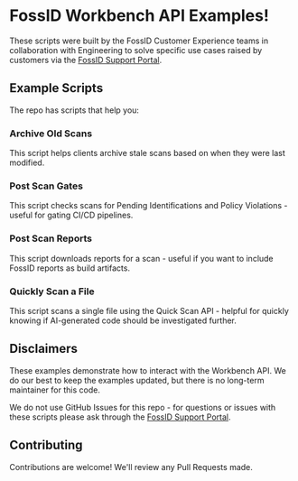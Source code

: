 # FossID Workbench API Examples!
These scripts were built by the FossID Customer Experience teams in collaboration with Engineering to solve specific use cases raised by customers via the [FossID Support Portal](https://support.fossid.com/). 

## Example Scripts
The repo has scripts that help you:

### Archive Old Scans
This script helps clients archive stale scans based on when they were last modified.

### Post Scan Gates
This script checks scans for Pending Identifications and Policy Violations - useful for gating CI/CD pipelines.

### Post Scan Reports
This script downloads reports for a scan - useful if you want to include FossID reports as build artifacts.

### Quickly Scan a File
This script scans a single file using the Quick Scan API - helpful for quickly knowing if AI-generated code should be investigated further.

## Disclaimers
These examples demonstrate how to interact with the Workbench API. We do our best to keep the examples updated, but there is no long-term maintainer for this code.

We do not use GitHub Issues for this repo - for questions or issues with these scripts please ask through the [FossID Support Portal](https://support.fossid.com/).

## Contributing
Contributions are welcome! We'll review any Pull Requests made.

